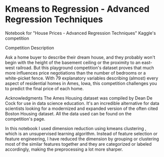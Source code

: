 # Kmeans to Regression - Advanced Regression Techniques
Notebook for "House Prices - Advanced Regression Techniques" Kaggle's competition

Competition Description

Ask a home buyer to describe their dream house, and they probably won't begin with the height of the basement ceiling or the proximity to an east-west railroad. But this playground competition's dataset proves that much more influences price negotiations than the number of bedrooms or a white-picket fence.
With 79 explanatory variables describing (almost) every aspect of residential homes in Ames, Iowa, this competition challenges you to predict the final price of each home.

Acknowledgments
The Ames Housing dataset was compiled by Dean De Cock for use in data science education. It's an incredible alternative for data scientists looking for a modernized and expanded version of the often cited Boston Housing dataset.
All the data used can be found on the competition's page.

In this notebook I used dimension reduction using kmeans clustering , which is an unsupervised learning algorithm. Instead of feature selection or feature engineering, I have reduced the dimension by grouping or clustering most of the similar features together and they are categorized or labeled accordingly, making the preprocessing a lot more sharper.
